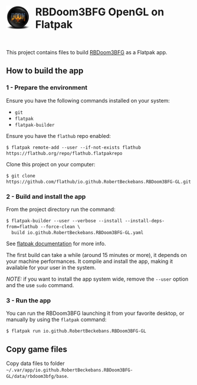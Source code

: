 <div>
<img align="left" width="64" height="64" style="margin: 0px 15px 0px 0px;" src="RBDoom3BFG.128x128.png" alt="RBDoom3BFG Icon" />

# RBDoom3BFG OpenGL on Flatpak
&nbsp;
</div>

This project contains files to build [RBDoom3BFG](https://github.com/RobertBeckebans/RBDOOM-3-BFG) as a Flatpak app.

## How to build the app

### 1 - Prepare the environment
Ensure you have the following commands installed on your system:
- `git`
- `flatpak`
- `flatpak-builder`

Ensure you have the `flathub` repo enabled:
```shell
$ flatpak remote-add --user --if-not-exists flathub https://flathub.org/repo/flathub.flatpakrepo
```

Clone this project on your computer:
```shell
$ git clone https://github.com/flathub/io.github.RobertBeckebans.RBDoom3BFG-GL.git
```

### 2 - Build and install the app
From the project directory run the command:
```shell
$ flatpak-builder --user --verbose --install --install-deps-from=flathub --force-clean \
  build io.github.RobertBeckebans.RBDoom3BFG-GL.yaml
```

See [flatpak documentation](https://docs.flatpak.org/) for more info.

The first build can take a while (around 15 minutes or more), it depends on your machine performances. It compile and install the app, making it available for your user in the system.

*NOTE:* if you want to install the app system wide, remove the `--user` option and the use `sudo` command.

### 3 - Run the app
You can run the RBDoom3BFG launching it from your favorite desktop, or manually by using the `flatpak` command:
```shell
$ flatpak run io.github.RobertBeckebans.RBDoom3BFG-GL
```

## Copy game files
Copy data files to folder `~/.var/app/io.github.RobertBeckebans.RBDoom3BFG-GL/data/rbdoom3bfg/base`.
